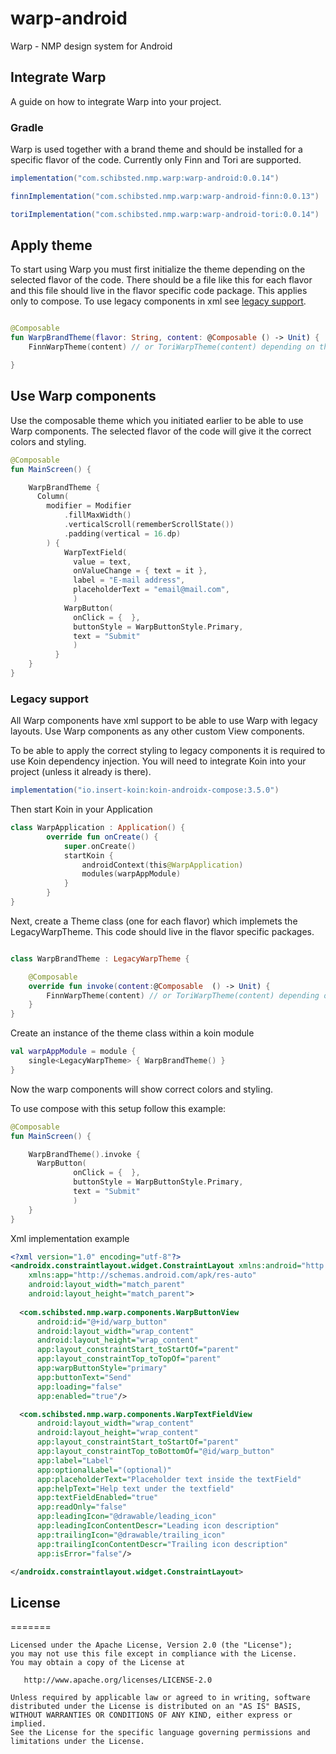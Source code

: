 # warp-android
Warp - NMP design system for Android

## Integrate Warp

A guide on how to integrate Warp into your project.

### Gradle

Warp is used together with a brand theme and should be installed for a specific flavor of the code. Currently only Finn and Tori are supported.

```gradle
implementation("com.schibsted.nmp.warp:warp-android:0.0.14")

finnImplementation("com.schibsted.nmp.warp:warp-android-finn:0.0.13")

toriImplementation("com.schibsted.nmp.warp:warp-android-tori:0.0.14")
```



## Apply theme
To start using Warp you must first initialize the theme depending on the selected flavor of the code. There should be a file like this for each flavor and this file should live in the flavor specific code package. This applies only to compose. To use legacy components in xml see [legacy support](#legacy-support).

```kotlin

@Composable
fun WarpBrandTheme(flavor: String, content: @Composable () -> Unit) {
    FinnWarpTheme(content) // or ToriWarpTheme(content) depending on the selected flavor

}
```
## Use Warp components
Use the composable theme which you initiated earlier to be able to use Warp components. The selected flavor of the code will give it the correct colors and styling.

```kotlin exmaple
@Composable
fun MainScreen() {

    WarpBrandTheme {
      Column(
        modifier = Modifier
            .fillMaxWidth()
            .verticalScroll(rememberScrollState())
            .padding(vertical = 16.dp)
        ) {
            WarpTextField(
              value = text,
              onValueChange = { text = it },
              label = "E-mail address",
              placeholderText = "email@mail.com",
              )
            WarpButton(
              onClick = {  },
              buttonStyle = WarpButtonStyle.Primary,
              text = "Submit"
              )
          }
    }
}
```

### Legacy support
All Warp components have xml support to be able to use Warp with legacy layouts. Use Warp components as any other custom View components.

To be able to apply the correct styling to legacy components it is required to use Koin dependency injection. You will need to integrate Koin into your project (unless it already is there).

```gradle
implementation("io.insert-koin:koin-androidx-compose:3.5.0")
```

Then start Koin in your Application
```kotlin
class WarpApplication : Application() {
        override fun onCreate() {
            super.onCreate()
            startKoin {
                androidContext(this@WarpApplication)
                modules(warpAppModule)
            }
        }
}
```
Next, create a Theme class (one for each flavor) which implemets the LegacyWarpTheme. This code should live in the flavor specific packages.
```kotlin

class WarpBrandTheme : LegacyWarpTheme {

    @Composable
    override fun invoke(content:@Composable  () -> Unit) {
        FinnWarpTheme(content) // or ToriWarpTheme(content) depending on the selected flavor
    }
}
```
Create an instance of the theme class within a koin module
```kotlin
val warpAppModule = module {
    single<LegacyWarpTheme> { WarpBrandTheme() }
}
```
Now the warp components will show correct colors and styling.

To use compose with this setup follow this example:

```kotlin exmaple
@Composable
fun MainScreen() {

    WarpBrandTheme().invoke {
      WarpButton(
              onClick = {  },
              buttonStyle = WarpButtonStyle.Primary,
              text = "Submit"
              )
    }
}
```

Xml implementation example

```xml example
<?xml version="1.0" encoding="utf-8"?>
<androidx.constraintlayout.widget.ConstraintLayout xmlns:android="http://schemas.android.com/apk/res/android"
    xmlns:app="http://schemas.android.com/apk/res-auto"
    android:layout_width="match_parent"
    android:layout_height="match_parent">
    
  <com.schibsted.nmp.warp.components.WarpButtonView
      android:id="@+id/warp_button"
      android:layout_width="wrap_content"
      android:layout_height="wrap_content"
      app:layout_constraintStart_toStartOf="parent"
      app:layout_constraintTop_toTopOf="parent"
      app:warpButtonStyle="primary"
      app:buttonText="Send"
      app:loading="false"
      app:enabled="true"/>

  <com.schibsted.nmp.warp.components.WarpTextFieldView
      android:layout_width="wrap_content"
      android:layout_height="wrap_content"
      app:layout_constraintStart_toStartOf="parent"
      app:layout_constraintTop_toBottomOf="@id/warp_button"
      app:label="Label"
      app:optionalLabel="(optional)"
      app:placeholderText="Placeholder text inside the textField"
      app:helpText="Help text under the textfield"
      app:textFieldEnabled="true"
      app:readOnly="false"
      app:leadingIcon="@drawable/leading_icon"
      app:leadingIconContentDescr="Leading icon description"
      app:trailingIcon="@drawable/trailing_icon"
      app:trailingIconContentDescr="Trailing icon description"
      app:isError="false"/>

</androidx.constraintlayout.widget.ConstraintLayout>
```


## License

=======

    Licensed under the Apache License, Version 2.0 (the "License");
    you may not use this file except in compliance with the License.
    You may obtain a copy of the License at

       http://www.apache.org/licenses/LICENSE-2.0

    Unless required by applicable law or agreed to in writing, software
    distributed under the License is distributed on an "AS IS" BASIS,
    WITHOUT WARRANTIES OR CONDITIONS OF ANY KIND, either express or implied.
    See the License for the specific language governing permissions and
    limitations under the License.